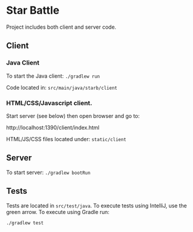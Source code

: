 # Star Battle

Project includes both client and server code.

## Client

### Java Client

To start the Java client: `./gradlew run`

Code located in: `src/main/java/starb/client`

### HTML/CSS/Javascript client.  

Start server (see below) then open browser and go to:

http://localhost:1390/client/index.html

HTML/JS/CSS files located under: `static/client`

## Server

To start server:  `./gradlew bootRun`

## Tests

Tests are located in `src/test/java`.  To execute tests using IntelliJ,
use the green arrow.  To execute using Gradle run:

`./gradlew test`